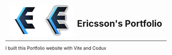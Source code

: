 <div align="center" style="display: flex; align-items: center; justify-content: center;">
    <img height="100" src="./src/assets/icon/ericsson_icon copy.svg">
    <img height="100" src="./src/assets/icon/icon_transparent_glowing.png">
    <h1 style="padding-left: 10px;">Ericsson's Portfolio</h1>
</div>

---
I built this Portfolio website with Vite and Codux

<!-- ### Available Scripts

In the project directory, you can run:

### `npm run build`

Build the application in production mode into a folder named `dist`. This folder can be served using any HTTP server.

### `npm run dev`

Start dev server, aliases: `vite dev`, `vite serve`.\
Open [http://127.0.0.1:5173/](http://127.0.0.1:5173/) to view it in the browser.

### `npm run preview`

Boots up a local static web server that serves the files from dist at [`http://localhost:4173`](http://localhost:4173) . It's an easy way to check if the production build looks OK in your local environment. -->
